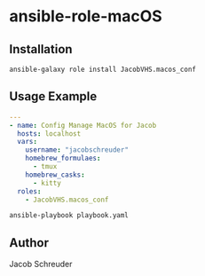 # ansible-role-macOS

## Installation
```shell
ansible-galaxy role install JacobVHS.macos_conf
```

## Usage Example
```yaml
---
- name: Config Manage MacOS for Jacob
  hosts: localhost
  vars:
    username: "jacobschreuder"
    homebrew_formulaes:
      - tmux
    homebrew_casks:
      - kitty
  roles:
    - JacobVHS.macos_conf
```
```shell
ansible-playbook playbook.yaml
```

## Author
Jacob Schreuder